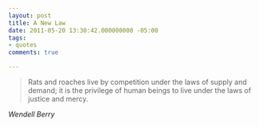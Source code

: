 ```yaml
---
layout: post
title: A New Law
date: 2011-05-20 13:30:42.000000000 -05:00
tags:
- quotes 
comments: true

---
```

<blockquote class="big">Rats and roaches live by competition under the laws of supply and demand; it is the privilege of human beings to live under the laws of justice and mercy.</blockquote>

<cite class="big">Wendell Berry</cite>


